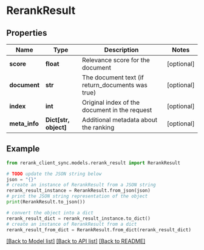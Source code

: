 # RerankResult


## Properties

Name | Type | Description | Notes
------------ | ------------- | ------------- | -------------
**score** | **float** | Relevance score for the document | [optional] 
**document** | **str** | The document text (if return_documents was true) | [optional] 
**index** | **int** | Original index of the document in the request | [optional] 
**meta_info** | **Dict[str, object]** | Additional metadata about the ranking | [optional] 

## Example

```python
from rerank_client_sync.models.rerank_result import RerankResult

# TODO update the JSON string below
json = "{}"
# create an instance of RerankResult from a JSON string
rerank_result_instance = RerankResult.from_json(json)
# print the JSON string representation of the object
print(RerankResult.to_json())

# convert the object into a dict
rerank_result_dict = rerank_result_instance.to_dict()
# create an instance of RerankResult from a dict
rerank_result_from_dict = RerankResult.from_dict(rerank_result_dict)
```
[[Back to Model list]](../README.md#documentation-for-models) [[Back to API list]](../README.md#documentation-for-api-endpoints) [[Back to README]](../README.md)


